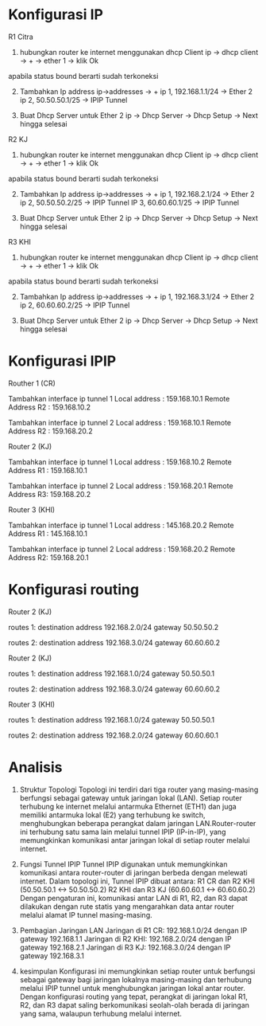 # Konfigurasi IP

R1 Citra

1. hubungkan router ke internet menggunakan dhcp Client
   ip -> dhcp client -> + -> ether 1 -> klik Ok

apabila status bound berarti sudah terkoneksi

2. Tambahkan Ip address
   ip->addresses -> +
   ip 1, 192.168.1.1/24 -> Ether 2
   ip 2, 50.50.50.1/25 -> IPIP Tunnel

3. Buat Dhcp Server untuk Ether 2
   ip -> Dhcp Server -> Dhcp Setup -> Next hingga selesai

R2 KJ

1. hubungkan router ke internet menggunakan dhcp Client
   ip -> dhcp client -> + -> ether 1 -> klik Ok

apabila status bound berarti sudah terkoneksi

2. Tambahkan Ip address
   ip->addresses -> +
   ip 1, 192.168.2.1/24 -> Ether 2
   ip 2, 50.50.50.2/25 -> IPIP Tunnel
   IP 3, 60.60.60.1/25 -> IPIP Tunnel

3. Buat Dhcp Server untuk Ether 2
   ip -> Dhcp Server -> Dhcp Setup -> Next hingga selesai

R3 KHI

1. hubungkan router ke internet menggunakan dhcp Client
   ip -> dhcp client -> + -> ether 1 -> klik Ok

apabila status bound berarti sudah terkoneksi

2. Tambahkan Ip address
   ip->addresses -> +
   ip 1, 192.168.3.1/24 -> Ether 2
   ip 2, 60.60.60.2/25 -> IPIP Tunnel

3. Buat Dhcp Server untuk Ether 2
   ip -> Dhcp Server -> Dhcp Setup -> Next hingga selesai

# Konfigurasi IPIP
Routher 1 (CR)

Tambahkan interface ip tunnel 1
Local address : 159.168.10.1
Remote Address R2 : 159.168.10.2

Tambahkan interface ip tunnel 2
Local address : 159.168.10.1
Remote Address R2 : 159.168.20.2

Router 2 (KJ)

Tambahkan interface ip tunnel 1
Local address : 159.168.10.2
Remote Address R1 : 159.168.10.1

Tambahkan interface ip tunnel 2
Local address : 159.168.20.1
Remote Address R3: 159.168.20.2

Router 3 (KHI)

Tambahkan interface ip tunnel 1
Local address : 145.168.20.2
Remote Address R1 : 145.168.10.1

Tambahkan interface ip tunnel 2
Local address : 159.168.20.2
Remote Address R2: 159.168.20.1

# Konfigurasi routing
Router 2 (KJ)

routes 1:
destination address 192.168.2.0/24
gateway 50.50.50.2

routes 2:
destination address 192.168.3.0/24
gateway 60.60.60.2

Router 2 (KJ)

routes 1:
destination address 192.168.1.0/24
gateway 50.50.50.1

routes 2:
destination address 192.168.3.0/24
gateway 60.60.60.2

Router 3 (KHI)

routes 1:
destination address 192.168.1.0/24
gateway 50.50.50.1

routes 2:
destination address 192.168.2.0/24
gateway 60.60.60.1


# Analisis
1. Struktur Topologi
Topologi ini terdiri dari tiga router yang masing-masing berfungsi sebagai gateway untuk jaringan lokal (LAN). Setiap router terhubung ke internet melalui antarmuka Ethernet (ETH1) dan juga memiliki antarmuka lokal (E2) yang terhubung ke switch, menghubungkan beberapa perangkat dalam jaringan LAN.Router-router ini terhubung satu sama lain melalui tunnel IPIP (IP-in-IP), yang memungkinkan komunikasi antar jaringan lokal di setiap router melalui internet.

2. Fungsi Tunnel IPIP
Tunnel IPIP digunakan untuk memungkinkan komunikasi antara router-router di jaringan berbeda dengan melewati internet.
Dalam topologi ini, Tunnel IPIP dibuat antara:
R1 CR dan R2 KHI (50.50.50.1 <-> 50.50.50.2)
R2 KHI dan R3 KJ (60.60.60.1 <-> 60.60.60.2)
Dengan pengaturan ini, komunikasi antar LAN di R1, R2, dan R3 dapat dilakukan dengan rute statis yang mengarahkan data antar router melalui alamat IP tunnel masing-masing.

3. Pembagian Jaringan LAN
Jaringan di R1 CR: 192.168.1.0/24 dengan IP gateway 192.168.1.1
Jaringan di R2 KHI: 192.168.2.0/24 dengan IP gateway 192.168.2.1
Jaringan di R3 KJ: 192.168.3.0/24 dengan IP gateway 192.168.3.1

4. kesimpulan
Konfigurasi ini memungkinkan setiap router untuk berfungsi sebagai gateway bagi jaringan lokalnya masing-masing dan terhubung melalui IPIP tunnel untuk menghubungkan jaringan lokal antar router. Dengan konfigurasi routing yang tepat, perangkat di jaringan lokal R1, R2, dan R3 dapat saling berkomunikasi seolah-olah berada di jaringan yang sama, walaupun terhubung melalui internet.
